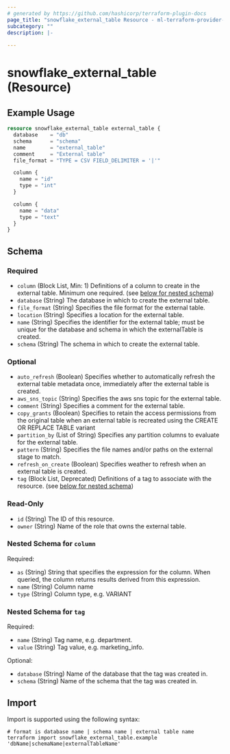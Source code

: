 ```yaml
---
# generated by https://github.com/hashicorp/terraform-plugin-docs
page_title: "snowflake_external_table Resource - ml-terraform-provider-snowflake"
subcategory: ""
description: |-
  
---
```


# snowflake_external_table (Resource)



## Example Usage

```terraform
resource snowflake_external_table external_table {
  database    = "db"
  schema      = "schema"
  name        = "external_table"
  comment     = "External table"
  file_format = "TYPE = CSV FIELD_DELIMITER = '|'"

  column {
    name = "id"
    type = "int"
  }

  column {
    name = "data"
    type = "text"
  }
}
```

<!-- schema generated by tfplugindocs -->
## Schema

### Required

- `column` (Block List, Min: 1) Definitions of a column to create in the external table. Minimum one required. (see [below for nested schema](#nestedblock--column))
- `database` (String) The database in which to create the external table.
- `file_format` (String) Specifies the file format for the external table.
- `location` (String) Specifies a location for the external table.
- `name` (String) Specifies the identifier for the external table; must be unique for the database and schema in which the externalTable is created.
- `schema` (String) The schema in which to create the external table.

### Optional

- `auto_refresh` (Boolean) Specifies whether to automatically refresh the external table metadata once, immediately after the external table is created.
- `aws_sns_topic` (String) Specifies the aws sns topic for the external table.
- `comment` (String) Specifies a comment for the external table.
- `copy_grants` (Boolean) Specifies to retain the access permissions from the original table when an external table is recreated using the CREATE OR REPLACE TABLE variant
- `partition_by` (List of String) Specifies any partition columns to evaluate for the external table.
- `pattern` (String) Specifies the file names and/or paths on the external stage to match.
- `refresh_on_create` (Boolean) Specifies weather to refresh when an external table is created.
- `tag` (Block List, Deprecated) Definitions of a tag to associate with the resource. (see [below for nested schema](#nestedblock--tag))

### Read-Only

- `id` (String) The ID of this resource.
- `owner` (String) Name of the role that owns the external table.

<a id="nestedblock--column"></a>
### Nested Schema for `column`

Required:

- `as` (String) String that specifies the expression for the column. When queried, the column returns results derived from this expression.
- `name` (String) Column name
- `type` (String) Column type, e.g. VARIANT


<a id="nestedblock--tag"></a>
### Nested Schema for `tag`

Required:

- `name` (String) Tag name, e.g. department.
- `value` (String) Tag value, e.g. marketing_info.

Optional:

- `database` (String) Name of the database that the tag was created in.
- `schema` (String) Name of the schema that the tag was created in.

## Import

Import is supported using the following syntax:

```shell
# format is database name | schema name | external table name
terraform import snowflake_external_table.example 'dbName|schemaName|externalTableName'
```

